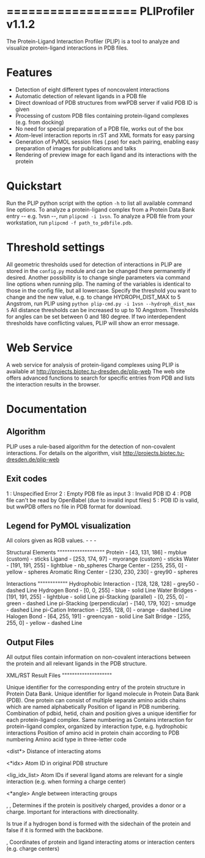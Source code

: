 ==================
PLIProfiler v1.1.2
==================

The Protein-Ligand Interaction Profiler (PLIP) is a tool to analyze and visualize protein-ligand interactions in PDB files.


Features
========
* Detection of eight different types of noncovalent interactions
* Automatic detection of relevant ligands in a PDB file
* Direct download of PDB structures from wwPDB server if valid PDB ID is given
* Processing of custom PDB files containing protein-ligand complexes (e.g. from docking)
* No need for special preparation of a PDB file, works out of the box
* Atom-level interaction reports in rST and XML formats for easy parsing
* Generation of PyMOL session files (.pse) for each pairing, enabling easy preparation of images for publications and talks
* Rendering of preview image for each ligand and its interactions with the protein

Quickstart
==========
Run the PLIP python script with the option `-h` to list all available command line options.
To analyze a protein-ligand complex from a Protein Data Bank entry -- e.g. 1vsn --, run
    `plipcmd -i 1vsn`.
To analyze a PDB file from your workstation, run
    `plipcmd -f path_to_pdbfile.pdb`.

Threshold settings
==================
All geometric thresholds used for detection of interactions in PLIP are stored in the `config.py` module and can be
changed there permanently if desired. Another possibility is to change single parameters via command line options when
running plip. The naming of the variables is identical to those in the config file, but all lowercase. Specify the
threshold you want to change and the new value, e.g. to change HYDROPH_DIST_MAX to 5 Angstrom, run PLIP using
    `python plip-cmd.py -i 1vsn --hydroph_dist_max 5`
All distance thresholds can be increased to up to 10 Angstrom. Thresholds for angles can be set between 0 and 180 degree.
If two interdependent thresholds have conflicting values, PLIP will show an error message.

Web Service
===========
A web service for analysis of protein-ligand complexes using PLIP is available at
http://projects.biotec.tu-dresden.de/plip-web
The web site offers advanced functions to search for specific entries from PDB and lists the interaction results in the browser.


Documentation
=============

Algorithm
---------
PLIP uses a rule-based algorithm for the detection of non-covalent interactions. For details on the algorithm, visit
http://projects.biotec.tu-dresden.de/plip-web

Exit codes
----------
1 : Unspecified Error
2 : Empty PDB file as input
3 : Invalid PDB ID
4 : PDB file can't be read by OpenBabel (due to invalid input files)
5 : PDB ID is valid, but wwPDB offers no file in PDB format for download.

Legend for PyMOL visualization
------------------------------
All colors given as RGB values.
<Description> - <RGB> - <PyMOL color> - <Representation>

Structural Elements
"""""""""""""""""""
Protein - [43, 131, 186] - myblue (custom) - sticks
Ligand - [253, 174, 97] - myorange (custom) - sticks
Water - [191, 191, 255] - lightblue - nb_spheres
Charge Center - [255, 255, 0] - yellow - spheres
Aromatic Ring Center - [230, 230, 230] -  grey90 - spheres

Interactions
""""""""""""
Hydrophobic Interaction - [128, 128, 128] - grey50 - dashed Line
Hydrogen Bond - [0, 0, 255] - blue - solid Line
Water Bridges - [191, 191, 255] - lightblue - solid Line
pi-Stacking (parallel) - [0, 255, 0] - green - dashed Line
pi-Stacking (perpendicular) - [140, 179, 102] - smudge - dashed Line
pi-Cation Interaction - [255, 128, 0] - orange - dashed Line
Halogen Bond - [64, 255, 191] - greencyan - solid Line
Salt Bridge - [255, 255, 0] - yellow - dashed Line

Output Files
------------
All output files contain information on non-covalent interactions between the protein and all relevant ligands in the PDB structure.

XML/RST Result Files
""""""""""""""""""""

<pdbid>
Unique identifier for the corresponding entry of the protein structure in Protein Data Bank.

<hetid>
Unique identifier for ligand molecule in Protein Data Bank (PDB).

<chain>
One protein can consist of multiple separate amino acids chains which are named alphabetically

<position>
Position of ligand in PDB numbering. Combination of pdbid, hetid, chain and position gives a unique identifier for
each protein-ligand complex. Same numbering as <resnr>

<interactions>
Contains interaction for protein-ligand complex, organized by interaction type, e.g. hydrophobic interactions

<resnr>
Position of amino acid in protein chain according to PDB numbering

<restype>
Amino acid type in three-letter code

<dist*>
Distance of interacting atoms

<*idx>
Atom ID in original PDB structure

<lig_idx_list>
Atom IDs if several ligand atoms are relevant for a single interaction (e.g. when forming a charge center)

<*angle>
Angle between interacting groups

<protispos>, <protisdon>, <protischarged>
Determines if the protein is positively charged, provides a donor or a charge.
Important for interactions with directionality.

<sidechain>
Is true if a hydrogen bond is formed with the sidechain of the protein and false if it is formed with the backbone.

<ligcoo>, <protcoo>
Coordinates of protein and ligand interacting atoms or interaction centers (e.g. charge centers)

